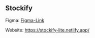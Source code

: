## Stockify

Figma: [Figma-Link](https://www.figma.com/file/dCaCXiWaLb4rJEzDOyyfhp/Website-For-Stock-Apllication-Template-For-Free-%28Community%29?node-id=0:1&t=qfsbex5LFOGZ4hGb-0)

Website:  https://stockify-lite.netlify.app/
